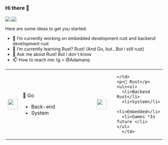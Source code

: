 ### Hi there 👋

<a href="https://github.com/anuraghazra/github-readme-stats">
  <img align="center" src="https://github-readme-stats.vercel.app/api?username=Adamanr&hide_border=true&show_icons=true&theme=moltack"/>
</a>
<a href="https://github.com/anuraghazra/convoychat">
  <img align="center" src="https://github-readme-stats.vercel.app/api/top-langs/?username=Adamanr&hide_border=true&theme=moltack" />
</a>

</div>

Here are some ideas to get you started:

- 🔭 I’m currently working on embedded development rust and backend development rust
- 🌱 I’m currently learning Rust? Rust! (And Go, but...But i still rust) 
- 💬 Ask me about Rust! But i don`t know
- 📫 How to reach me: tg = @Adamanq 
<table>
  <tr>
    <td>
    <img height="32" width="32" src="https://cdn.jsdelivr.net/npm/simple-icons@v7/icons/go.svg" />
    </td>
    <td style="width:50%">   
      <p>🤙 Go</p>
    <ul>
      <li>Back-end</li>
      <li>System</li>
    </ul></td>
    <td> 
        <img height="32" width="32" src="https://cdn.jsdelivr.net/npm/simple-icons@v7/icons/rust.svg" />
    <td>
    </td>
    <td>
      
    </td>
    <p>🦀 Rust</p>
    <ul><ul>
      <li>Backend Rust</li>
      <li>System</li>
      <li>Embedded</li>
      <li>Games *In future </li>
    </ul>
      </td>
   
  <tr>
      
</table>
  



